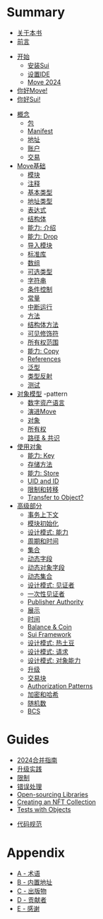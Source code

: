 # Summary

<!--

    Things that we don't have:
        - VM and bytecode
        - borrow checker

    Thoughts:
        - someone will jump, some sections will be skipped, some will be read in a different order;

    Audiences:
        - people who don't know anything about Move
        - people who know Move but don't know Sui
        - people who know Sui but don't know Move
        - people who tried Move and Sui and need more

 -->

<!--

- wrapped objects ???
- gas considerations
- custom transfer rules
- object and package versioning

-->

<!-- - [The Move Book](README.md) -->

- [关于本书](README.md)
- [前言](foreword.md)
<!-- - [Introduction](introduction.md) -->
- [开始](before-we-begin/README.md)
  - [安装Sui](before-we-begin/install-sui.md)
  - [设置IDE](before-we-begin/ide-support.md)
  - [Move 2024](before-we-begin/move-2024.md)
- [你好Move!](your-first-move/hello-world.md)
- [你好Sui!](your-first-move/hello-sui.md)
<!--
    - [Prepare Package]()
    - [Create Account]()
    - [Publishing]()
    - [Sending Transactions]()
    - [Code Walkthrough]()
    - [Ideas]()
    - [Debugging]()
    - [Generating Docs]()
-->
- [概念](./concepts/README.md)
  - [包](./concepts/packages.md)
  - [Manifest](./concepts/manifest.md)
  - [地址](./concepts/address.md)
  - [账户](./concepts/what-is-an-account.md)
  - [交易](./concepts/what-is-a-transaction.md)
- [Move基础](./move-basics/README.md)
  - [模块](./move-basics/module.md)
  - [注释](./move-basics/comments.md)
  - [基本类型](./move-basics/primitive-types.md)
  - [地址类型](./move-basics/address.md)
  - [表达式](./move-basics/expression.md)
  - [结构体](./move-basics/struct.md)
  - [能力: 介绍](./move-basics/abilities-introduction.md)
  - [能力: Drop](./move-basics/drop-ability.md)
  - [导入模块](./move-basics/importing-modules.md)
  - [标准库](./move-basics/standard-library.md)
  - [数组](./move-basics/vector.md)
  - [可选类型](./move-basics/option.md)
  - [字符串](./move-basics/string.md)
  - [条件控制](./move-basics/control-flow.md)
  - [常量](./move-basics/constants.md)
  - [中断运行](./move-basics/assert-and-abort.md)
  - [方法](./move-basics/function.md)
  - [结构体方法](./move-basics/struct-methods.md)
  - [可见修饰符](./move-basics/visibility.md)
  - [所有权范围](./move-basics/ownership-and-scope.md)
  - [能力: Copy](./move-basics/copy-ability.md)
  - [References](./move-basics/references.md)
  - [泛型](./move-basics/generics.md)
  - [类型反射](./move-basics/type-reflection.md)
  - [测试](./move-basics/testing.md)
- [对象模型](./object/README.md) -pattern
  - [数字资产语言](./object/digital-assets.md)
  - [演进Move](./object/evolution-of-move.md)
  - [对象](./object/object-model.md)
  - [所有权](./object/ownership.md)
  - [路径 & 共识](./object/fast-path-and-consensus.md)
- [使用对象](./storage/README.md)
  - [能力: Key](./storage/key-ability.md)
  - [存储方法](./storage/storage-functions.md)
    <!-- - [Prices and Rebates]() -->
  - [能力: Store](./storage/store-ability.md)
  - [UID and ID](./storage/uid-and-id.md)
  - [限制和转移](./storage/transfer-restrictions.md)
  - [Transfer to Object?]() <!-- (./storage/transfer-to-object.md) -->
- [高级部分](./programmability/README.md)
  - [事务上下文](./programmability/transaction-context.md)
  - [模块初始化](./programmability/module-initializer.md)
  - [设计模式: 能力](./programmability/capability.md)
  - [周期和时间](./programmability/epoch-and-time.md)
  - [集合](./programmability/collections.md)
  - [动态字段](./programmability/dynamic-fields.md)
  - [动态对象字段](./programmability/dynamic-object-fields.md)
  - [动态集合](./programmability/dynamic-collections.md)
  - [设计模式: 见证者](./programmability/witness-pattern.md)
  - [一次性见证者](./programmability/one-time-witness.md)
  - [Publisher Authority](./programmability/publisher.md)
  - [展示](./programmability/display.md) <!-- End Block: from Witness to Display -->
  - [时间](./programmability/events.md)
  - [Balance & Coin]() <!-- ./programmability/balance-and-coin.md) -->
  - [Sui Framework](./programmability/sui-framework.md)
  - [设计模式: 热土豆]() <!-- ./programmability/hot-potato.md) -->
  - [设计模式: 请求]()
  - [设计模式: 对象能力]()
  - [升级]()<!-- (./programmability/package-upgrades.md) -->
  - [交易块]()<!-- (./programmability/transaction-blocks.md) -->
  - [Authorization Patterns]()<!-- (./programmability/authorization-patterns.md) -->
  - [加密和哈希]()<!-- (./programmability/cryptography-and-hashing.md) -->
  - [随机数]()<!-- (./programmability/randomness.md) -->
  - [BCS](./programmability/bcs.md)

# Guides

- [2024合并指南](./guides/2024-migration-guide.md)
- [升级实践](./guides/upgradeability-practices.md)
- [限制](./guides/building-against-limits.md)
- [错误处理](./guides/better-error-handling.md)
- [Open-sourcing Libraries]()
- [Creating an NFT Collection]()
- [Tests with Objects]()<!-- (./guides/testing.md) -->
<!-- - [Debugging]()(./guides/debugging.md) -->
- [代码规范](./guides/coding-conventions.md)

# Appendix

- [A - 术语](./appendix/glossary.md)
- [B - 内置地址](./appendix/reserved-addresses.md)
- [C - 出版物](./appendix/publications.md)
- [D - 贡献者](./appendix/contributing.md)
- [E - 感谢](./appendix/acknowledgements.md)
